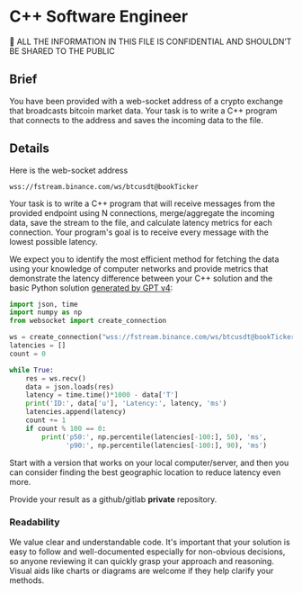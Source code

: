 # C++ Software Engineer

<aside>
🔑 ALL THE INFORMATION IN THIS FILE IS CONFIDENTIAL AND SHOULDN’T BE SHARED TO THE PUBLIC

</aside>

## Brief

You have been provided with a web-socket address of a crypto exchange that broadcasts bitcoin market data. Your task is to write a C++ program that connects to the address and saves the incoming data to the file.

## Details

Here is the web-socket address  

```
wss://fstream.binance.com/ws/btcusdt@bookTicker
```

Your task is to write a C++ program that will receive messages from the provided endpoint using N connections, merge/aggregate the incoming data, save the stream to the file, and calculate latency metrics for each connection. Your program's goal is to receive every message with the lowest possible latency.

We expect you to identify the most efficient method for fetching the data using your knowledge of computer networks and provide metrics that demonstrate the latency difference between your C++ solution and the basic Python solution [generated by GPT v4](https://i.ibb.co/TbfPFpx/chatgpt.png):

```python
import json, time
import numpy as np
from websocket import create_connection

ws = create_connection("wss://fstream.binance.com/ws/btcusdt@bookTicker")
latencies = []
count = 0

while True:
    res = ws.recv()
    data = json.loads(res)
    latency = time.time()*1000 - data['T']
    print('ID:', data['u'], 'Latency:', latency, 'ms')
    latencies.append(latency)
    count += 1
    if count % 100 == 0:
        print('p50:', np.percentile(latencies[-100:], 50), 'ms',
              'p90:', np.percentile(latencies[-100:], 90), 'ms')
```

Start with a version that works on your local computer/server, and then you can consider finding the best geographic location to reduce latency even more.

Provide your result as a github/gitlab **private** repository.

### Readability

We value clear and understandable code. It's important that your solution is easy to follow and well-documented especially for non-obvious decisions, so anyone reviewing it can quickly grasp your approach and reasoning. Visual aids like charts or diagrams are welcome if they help clarify your methods.